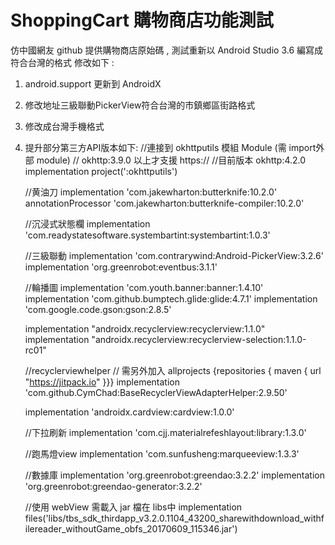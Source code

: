 # ShoppingCart  購物商店功能測試
仿中國網友 github 提供購物商店原始碼 , 測試重新以 Android Studio 3.6 編寫成符合台灣的格式
修改如下 :
1. android.support 更新到 AndroidX
2. 修改地址三級聯動PickerView符合台灣的市鎮鄉區街路格式
3. 修改成台灣手機格式
4. 提升部分第三方API版本如下:
    //連接到 okhttputils 模組 Module (需 import外部 module)
    // okhttp:3.9.0 以上才支援 https://
    //目前版本 okhttp:4.2.0
    implementation project(':okhttputils')

    //黄油刀
    implementation 'com.jakewharton:butterknife:10.2.0'
    annotationProcessor 'com.jakewharton:butterknife-compiler:10.2.0'

    //沉浸式狀態欄
    implementation 'com.readystatesoftware.systembartint:systembartint:1.0.3'

    //三級聯動
    implementation 'com.contrarywind:Android-PickerView:3.2.6'
    implementation 'org.greenrobot:eventbus:3.1.1'

    //輪播圖
    implementation 'com.youth.banner:banner:1.4.10'
    implementation 'com.github.bumptech.glide:glide:4.7.1'
    implementation 'com.google.code.gson:gson:2.8.5'

    implementation "androidx.recyclerview:recyclerview:1.1.0"
    implementation "androidx.recyclerview:recyclerview-selection:1.1.0-rc01"

    //recyclerviewhelper
    // 需另外加入 allprojects {repositories { maven { url "https://jitpack.io" }}}
    implementation 'com.github.CymChad:BaseRecyclerViewAdapterHelper:2.9.50'

    implementation 'androidx.cardview:cardview:1.0.0'

    //下拉刷新
    implementation 'com.cjj.materialrefeshlayout:library:1.3.0'

    //跑馬燈view
    implementation 'com.sunfusheng:marqueeview:1.3.3'

    //數據庫
    implementation 'org.greenrobot:greendao:3.2.2'
    implementation 'org.greenrobot:greendao-generator:3.2.2'

    //使用 webView 需載入 jar 檔在 libs中
    implementation files('libs/tbs_sdk_thirdapp_v3.2.0.1104_43200_sharewithdownload_withfilereader_withoutGame_obfs_20170609_115346.jar')
